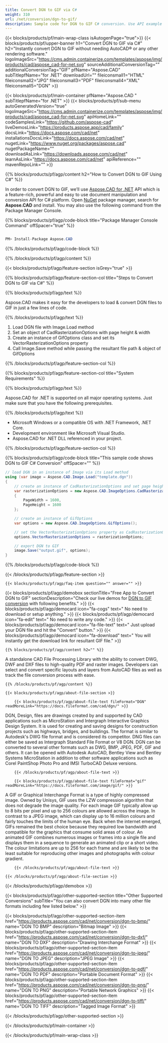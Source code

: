 ```yaml
---
title: Convert DGN to GIF via C# 
weight: 310
url: /net/conversion/dgn-to-gif/ 
description: Sample code for DGN to GIF C# conversion. Use API example code for batch DGN files to GIF conversion within VB.NET, Asp.NET or any .NET based application.
---
```


{{< blocks/products/pf/main-wrap-class isAutogenPage="true">}}
{{< blocks/products/pf/upper-banner h1="Convert DGN to GIF via C#" h2="Instantly convert DGN to GIF without needing AutoCAD® or any other rendering software." logoImageSrc="https://cms.admin.containerize.com/templates/aspose/img/products/cad/aspose_cad-for-net.svg" sourceAdditionalConversionTag="" additionalConversionTag="GIF" pfName="Aspose.CAD" subTitlepfName="for .NET" downloadUrl="" fileiconsmall1="HTML" fileiconsmall2="JPG" fileiconsmall3="PDF" fileiconsmall4="XML" fileiconsmall5="DGN" >}}

{{< blocks/products/pf/main-container pfName="Aspose.CAD " subTitlepfName="for .NET" >}}
{{< blocks/products/pf/sub-menu autoGeneratedVersion="true" logoImageSrc="https://cms.admin.containerize.com/templates/aspose/img/products/cad/aspose_cad-for-net.svg" apiHomeLink="" codeSamplesLink="https://github.com/aspose-cad" liveDemosLink="https://products.aspose.app/cad/family" docsLink="https://docs.aspose.com/cad/net" installationsDocsLink="https://docs.aspose.com/cad/net" nugetLink="https://www.nuget.org/packages/aspose.cad" nugetPackageName="" downloadAsLink="https://downloads.aspose.com/cad/net" learnAsLink="https://docs.aspose.com/cad/net" apiReference="" mavenRepoLink="" >}}

{{% blocks/products/pf/agp/content h2="How to Convert DGN to GIF Using C#" %}}

 In order to convert DGN to GIF, we’ll use
 [Aspose.CAD for .NET](https://products.aspose.com/cad/net) 
 API which is a feature-rich, powerful and easy to use document manipulation and conversion API for C# platform. Open
 [NuGet](https://www.nuget.org/packages/aspose.cad) 
 package manager, search for
 **Aspose.CAD** 
 and install. You may also use the following command from the Package Manager Console.

{{% blocks/products/pf/agp/code-block title="Package Manager Console Command" offSpacer="true" %}}

```cs

PM> Install-Package Aspose.CAD

```

{{% /blocks/products/pf/agp/code-block %}}

{{% /blocks/products/pf/agp/content %}}

{{< blocks/products/pf/agp/feature-section isGrey="true" >}}

{{% blocks/products/pf/agp/feature-section-col title="Steps to Convert DGN to GIF via C#" %}}

{{% blocks/products/pf/agp/text %}}

 Aspose.CAD makes it easy for the developers to load & convert DGN files to GIF in just a few lines of code.

{{% /blocks/products/pf/agp/text %}}

1.  Load DGN file with Image.Load method
1.  Set an object of CadRasterizationOptions with page height & width
1.  Create an instance of GifOptions class and set its VectorRasterizationOptions property
1.  Call Image.Save method while passing the resultant file path & object of GifOptions

{{% /blocks/products/pf/agp/feature-section-col %}}

{{% blocks/products/pf/agp/feature-section-col title="System Requirements" %}}

{{% blocks/products/pf/agp/text %}}

 Aspose.CAD for .NET is supported on all major operating systems. Just make sure that you have the following prerequisites.

{{% /blocks/products/pf/agp/text %}}

-  Microsoft Windows or a compatible OS with .NET Framework, .NET Core.
-  Development environment like Microsoft Visual Studio.
-  Aspose.CAD for .NET DLL referenced in your project.

{{% /blocks/products/pf/agp/feature-section-col %}}

{{% blocks/products/pf/agp/code-block title="This sample code shows DGN to GIF C# Conversion" offSpacer="" %}}

```cs
// load DGN in an instance of Image via its Load method
using (var image = Aspose.CAD.Image.Load("template.dgn"))
{
    // create an instance of CadRasterizationOptions and set page height & width
    var rasterizationOptions = new Aspose.CAD.ImageOptions.CadRasterizationOptions()
    {
        PageWidth = 1600,
        PageHeight = 1600
    };

    // create an instance of GifOptions
    var options = new Aspose.CAD.ImageOptions.GifOptions();

    // set the VectorRasterizationOptions property as CadRasterizationOptions
    options.VectorRasterizationOptions = rasterizationOptions;

    // export DGN to GIF
    image.Save("output.gif", options);
} 

```

{{% /blocks/products/pf/agp/code-block %}}

{{< /blocks/products/pf/agp/feature-section >}}

    {{< blocks/products/pf/agp/faq-item question="" answer="" >}}
 

<!-- aboutfile Starts -->

{{< blocks/products/pf/agp/demobox sectionTitle="Free App to Convert DGN to GIF" sectionDescription="Check our live demos for [DGN to GIF conversion](https://products.aspose.app/cad/conversion/dgn-to-gif) with following benefits." >}}
        {{< blocks/products/pf/agp/democard icon="fa-cogs" text=" No need to download or setup anything." >}}
        {{< blocks/products/pf/agp/democard icon="fa-edit" text=" No need to write any code." >}}
        {{< blocks/products/pf/agp/democard icon="fa-file-text" text=" Just upload your DGN file and hit the \"Convert\" button." >}}
        {{< blocks/products/pf/agp/democard icon="fa-download" text=" You will instantly get the download link for resultant GIF file." >}}

    {{% blocks/products/pf/agp/content h2="" %}}

 A standalone CAD File Processing Library with the ability to convert DWG, DWF and DXF files to high-quality PDF and raster images. Developers can select and convert specific layouts and layers from AutoCAD files as well as track the file conversion process with ease.



    {{% /blocks/products/pf/agp/content %}}

    {{< blocks/products/pf/agp/about-file-section >}}

        {{< blocks/products/pf/agp/about-file-text fileFormat="DGN" readMoreLink="https://docs.fileformat.com/cad/dgn/" >}}
DGN, Design, files are drawings created by and supported by CAD applications such as MicroStation and Intergraph Interactive Graphics Design System. It is used for creating and saving designs for construction projects such as highways, bridges, and buildings. The format is similar to Autodesk's DWG file format and is considered its competitor. DNG files can either be saved as Intergraph Standard File Format or V8 DGN. DGN can be converted to several other formats such as DWG, BMP, JPEG, PDF, GIF and others. It can be opened with Autodesk AutoCAD, Bentley View and Bentley Systems MicroStation in addition to other software applications such as Corel PaintShop Photo Pro and IMSI TurboCAD Deluxe versions.

        {{< /blocks/products/pf/agp/about-file-text >}}

        {{< blocks/products/pf/agp/about-file-text fileFormat="gif" readMoreLink="https://docs.fileformat.com/image/gif/" >}}
A GIF or Graphical Interchange Format is a type of highly compressed image. Owned by Unisys, GIF uses the LZW compression algorithm that does not degrade the image quality. For each image GIF typically allow up to 8 bits per pixel and up to 256 colours are allowed across the image. In contrast to a JPEG image, which can display up to 16 million colours and fairly touches the limits of the human eye. Back when the internet emerged, GIFs remained the best choice because they required low bandwidth and compatible for the graphics that consume solid areas of colour. An animated GIF combines numerous images or frames into a single file and displays them in a sequence to generate an animated clip or a short video. The colour limitations are up to 256 for each frame and are likely to be the least suitable for reproducing other images and photographs with colour gradient.

        {{< /blocks/products/pf/agp/about-file-text >}}

    {{< /blocks/products/pf/agp/about-file-section >}}

{{< /blocks/products/pf/agp/demobox >}}

<!-- aboutfile Ends -->

{{< blocks/products/pf/agp/other-supported-section title="Other Supported Conversions" subTitle="You can also convert DGN into many other file formats including few listed below." >}}

{{< blocks/products/pf/agp/other-supported-section-item href="https://products.aspose.com/cad/net/conversion/dgn-to-bmp/" name="DGN TO BMP" description="Bitmap Image" >}}
{{< blocks/products/pf/agp/other-supported-section-item href="https://products.aspose.com/cad/net/conversion/dgn-to-dxf/" name="DGN TO DXF" description="Drawing Interchange Format" >}}
{{< blocks/products/pf/agp/other-supported-section-item href="https://products.aspose.com/cad/net/conversion/dgn-to-jpeg/" name="DGN TO JPEG" description="JPEG Image" >}}
{{< blocks/products/pf/agp/other-supported-section-item href="https://products.aspose.com/cad/net/conversion/dgn-to-pdf/" name="DGN TO PDF" description="Portable Document Format" >}}
{{< blocks/products/pf/agp/other-supported-section-item href="https://products.aspose.com/cad/net/conversion/dgn-to-png/" name="DGN TO PNG" description="Portable Network Graphics" >}}
{{< blocks/products/pf/agp/other-supported-section-item href="https://products.aspose.com/cad/net/conversion/dgn-to-tiff/" name="DGN TO TIFF" description="Tagged Image Format" >}}

{{< /blocks/products/pf/agp/other-supported-section >}}

{{< /blocks/products/pf/main-container >}}
    
{{< /blocks/products/pf/main-wrap-class >}}